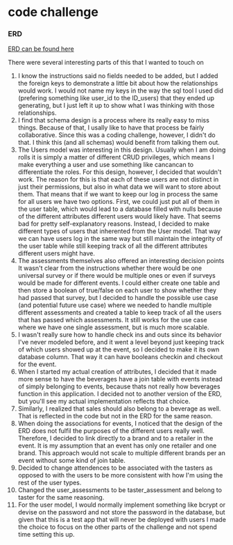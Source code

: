 # code challenge

### ERD
[ERD can be found here]([http://imgur.com/atV8FIb)

There were several interesting parts of this that I wanted to touch on
1) I know the instructions said no fields needed to be added, but I added the foreign keys to demonstrate a little bit about how the relationships would work. I would not name my keys in the way the sql tool I used did (prefering something like user_id to the ID_users) that they ended up generating, but I just left it up to show what I was thinking with those relationships.
2) I find that schema design is a process where its really easy to miss things. Because of that, I usally like to have that process be fairly collaborative. Since this was a coding challenge, however, I didn't do that. I think this (and all schemas) would benefit from talking them out.
3) The Users model was interesting in this design. Usually when I am doing rolls it is simply a matter of different CRUD privileges, which means I make everything a user and use something like cancancan to differentiate the roles. For this design, however, I decided that wouldn't work. The reason for this is that each of these users are not distinct in just their permissions, but also in what data we will want to store about them. That means that if we want to keep our log in process the same for all users we have two options. First, we could just put all of them in the user table, which would lead to a database filled with nulls because of the different attributes different users would likely have. That seems bad for pretty self-explanatory reasons. Instead, I decided to make different types of users that inherented from the User model. That way we can have users log in the same way but still maintain the integrity of the user table while still keeping track of all the different attributes different users might have.
4) The assessments themselves also offered an interesting decision points It wasn't clear from the instructions whether there would be one universal survey or if there would be multiple ones or even if surveys would be made for different events. I could either create one table and then store a boolean of true/false on each user to show whether they had passed that survey, but I decided to handle the possible use case (and potential future use case) where we needed to handle multiple different assessments and created a table to keep track of all the users that has passed which assessments. It still works for the use case where we have one single assessment, but is much more scalable. 
5) I wasn't really sure how to handle check ins and outs since its behavior I've never modeled before, and it went a level beyond just keeping track of which users showed up at the event, so I decided to make it its own database column. That way it can have booleans checkin and checkout for the event. 
6) When I started my actual creation of attributes, I decided that it made more sense to have the beverages have a join table with events instead of simply belonging to events, because thats not really how beverages function in this application. I decided not to another version of the ERD, but you'll see my actual implementation reflects that choice.
7) Similarly, I realized that sales should also belong to a beverage as well. That is reflected in the code but not in the ERD for the same reason.
8) When doing the associations for events, I noticed that the design of the ERD does not fulfil the purposes of the different users really well. Therefore, I decided to link directly to a brand and to a retailer in the event. It is my assumption that an event has only one retailer and one brand. This approach would not scale to multiple different brands per an event without some kind of join table.
9) Decided to change attendences to be associated with the tasters as opposed to with the users to be more consistent with how I'm using the rest of the user types.
10) Changed the user_assessments to be taster_assessment and belong to taster for the same reasoning.
11) For the user model, I would normally implement something like bcrypt or devise on the password and not store the password in the database, but given that this is a test app that will never be deployed with users I made the choice to focus on the other parts of the challenge and not spend time setting this up.